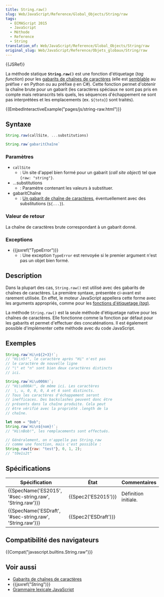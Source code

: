 ```yaml
---
title: String.raw()
slug: Web/JavaScript/Reference/Global_Objects/String/raw
tags:
  - ECMAScript 2015
  - JavaScript
  - Méthode
  - Reference
  - String
translation_of: Web/JavaScript/Reference/Global_Objects/String/raw
original_slug: Web/JavaScript/Reference/Objets_globaux/String/raw
---
```

{{JSRef}}

La méthode statique **`String.raw()`** est une fonction d'étiquetage (_tag function_) pour les [gabarits de chaînes de caractères](/fr/docs/Web/JavaScript/Reference/Littéraux_gabarits#Les_gabarits_étiquetés) (elle est [semblable](https://bugs.chromium.org/p/v8/issues/detail?id=5016) au préfixe `r` en Python ou au préfixe `@` en C#). Cette fonction permet d'obtenir la chaîne brute pour un gabarit (les caractères spéciaux ne sont pas pris en compte mais retranscrits tels quels, les séquences d'échappement ne sont pas interprétées et les emplacements (ex. `${toto}`) sont traités).

{{EmbedInteractiveExample("pages/js/string-raw.html")}}

## Syntaxe

```js
String.raw(callSite, ...substitutions)

String.raw`gabaritChaîne`
```

### Paramètres

- `callSite`
  - : Un site d'appel bien formé pour un gabarit (_call site object_) tel que `{raw: "string"}`.
- ...substitutions
  - : Paramètre contenant les valeurs à substituer.
- gabaritChaîne
  - : [Un gabarit de chaîne de caractères](/fr/docs/Web/JavaScript/Reference/Gabarit_chaînes_caractères), éventuellement avec des substitutions (`${...}`).

### Valeur de retour

La chaîne de caractères brute correspondant à un gabarit donné.

### Exceptions

- {{jsxref("TypeError")}}
  - : Une exception `TypeError` est renvoyée si le premier argument n'est pas un objet bien formé.

## Description

Dans la plupart des cas, `String.raw()` est utilisé avec des gabarits de chaînes de caractères. La première syntaxe, présentée ci-avant est rarement utilisée. En effet, le moteur JavaScript appellera cette forme avec les arguments appropriés, comme pour les [fonctions d'étiquetage (_tag_)](/fr/docs/Web/JavaScript/Reference/Gabarit_chaînes_caractères#Les_gabarits_de_cha.C3.AEnes_.C3.A9tiquett.C3.A9s).

La méthode `String.raw()` est la seule méthode d'étiquetage native pour les chaînes de caractères. Elle fonctionne comme la fonction par défaut pour les gabarits et permet d'effectuer des concaténations. Il est également possible d'implémenter cette méthode avec du code JavaScript.

## Exemples

```js
String.raw`Hi\n${2+3}!`;
// "Hi\n5!", le caractère après "Hi" n'est pas
// le caractère de nouvelle ligne
// "\" et "n" sont bien deux caractères distincts
// ici.

String.raw`Hi\u000A!`;
// "Hi\u000A!", de même ici. Les caractères
//  \, u, 0, 0, 0, A et 6 sont distincts.
// Tous les caractères d'échappement seront
// inefficaces. Des backslashes peuvent donc être
// présents dans la chaîne produite. Cela peut
// être vérifié avec la propriété .length de la
// chaîne.

let nom = "Bob";
String.raw`Hi\n${nom}!`;
// "Hi\nBob!", les remplacements sont effectués.

// Généralement, on n'appelle pas String.raw
// comme une fonction, mais c'est possible :
String.raw({raw: "test"}, 0, 1, 2);
// "t0e1s2t"
```

## Spécifications

| Spécification                                                                | État                         | Commentaires         |
| ---------------------------------------------------------------------------- | ---------------------------- | -------------------- |
| {{SpecName('ES2015', '#sec-string.raw', 'String.raw')}}     | {{Spec2('ES2015')}}     | Définition initiale. |
| {{SpecName('ESDraft', '#sec-string.raw', 'String.raw')}} | {{Spec2('ESDraft')}} |                      |

## Compatibilité des navigateurs

{{Compat("javascript.builtins.String.raw")}}

## Voir aussi

- [Gabarits de chaînes de caractères](/fr/docs/Web/JavaScript/Reference/Gabarit_chaînes_caractères)
- {{jsxref("String")}}
- [Grammaire lexicale JavaScript](/fr/docs/Web/JavaScript/Reference/Grammaire_lexicale)
